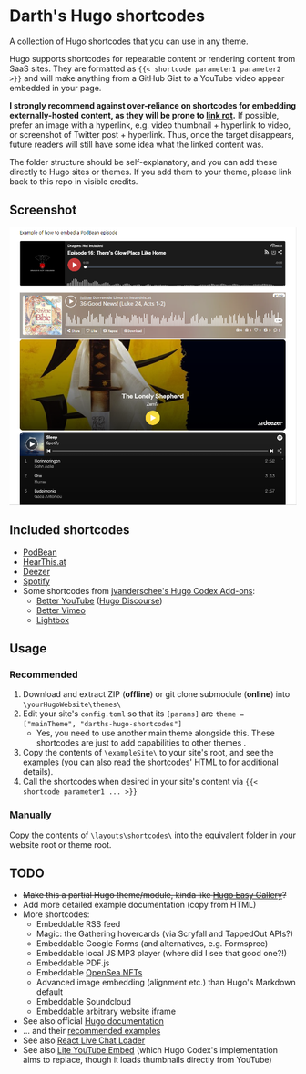 # Darth's Hugo shortcodes
A collection of Hugo shortcodes that you can use in any theme.

Hugo supports shortcodes for repeatable content or rendering content from SaaS sites. They are formatted as `{{< shortcode parameter1 parameter2 >}}` and will make anything from a GitHub Gist to a YouTube video appear embedded in your page.

**I strongly recommend against over-reliance on shortcodes for embedding externally-hosted content, as they will be prone to [link rot](https://en.wikipedia.org/wiki/Link_rot).** If possible, prefer an image with a hyperlink, e.g. video thumbnail + hyperlink to video, or screenshot of Twitter post + hyperlink. Thus, once the target disappears, future readers will still have some idea what the linked content was. 

The folder structure should be self-explanatory, and you can add these directly to Hugo sites or themes. If you add them to your theme, please link back to this repo in visible credits.

## Screenshot
![screenshot](screenshot.png)

## Included shortcodes
- [PodBean](https://www.podbean.com/)
- [HearThis.at](https://hearthis.at/)
- [Deezer](https://www.deezer.com/br/)
- [Spotify](https://open.spotify.com/)
- Some shortcodes from [jvanderschee's Hugo Codex Add-ons](https://hugocodex.org/add-ons/):
	- [Better YouTube](https://hugocodex.org/add-ons/youtube-shortcode/) ([Hugo Discourse](https://discourse.gohugo.io/t/embedding-youtube-in-a-privacy-friendly-way/35784/))
	- [Better Vimeo](https://hugocodex.org/add-ons/vimeo-shortcode/)
	- [Lightbox](https://hugocodex.org/add-ons/lightbox/)

## Usage

### Recommended
1. Download and extract ZIP (**offline**) or git clone submodule (**online**) into `\yourHugoWebsite\themes\`
2. Edit your site's `config.toml` so that its `[params]` are `theme = ["mainTheme", "darths-hugo-shortcodes"]`
	- Yes, you need to use another main theme alongside this. These shortcodes are just to add capabilities to other themes .
3. Copy the contents of `\exampleSite\` to your site's root, and see the examples (you can also read the shortcodes' HTML to for additional details).
4. Call the shortcodes when desired in your site's content via `{{< shortcode parameter1 ... >}}`

### Manually
Copy the contents of `\layouts\shortcodes\` into the equivalent folder in your website root or theme root.

## TODO
- ~~Make this a partial Hugo theme/module, kinda like [Hugo Easy Gallery](https://github.com/Darthagnon/hugo-easy-gallery)?~~
- Add more detailed example documentation (copy from HTML)
- More shortcodes:
	- Embeddable RSS feed
	- Magic: the Gathering hovercards (via Scryfall and TappedOut APIs?)
	- Embeddable Google Forms (and alternatives, e.g. Formspree)
	- Embeddable local JS MP3 player (where did I see that good one?!)
	- Embeddable PDF.js
	- Embeddable [OpenSea NFTs](https://docs.opensea.io/docs/embeds)
	- Advanced image embedding (alignment etc.) than Hugo's Markdown default
	- Embeddable Soundcloud
	- Embeddable arbitrary website iframe
- See also official [Hugo documentation](https://gohugobrasil.netlify.app/templates/shortcode-templates/)
- ... and their [recommended examples](https://github.com/spf13/spf13.com/tree/master/layouts/shortcodes)
- See also [React Live Chat Loader](https://github.com/calibreapp/react-live-chat-loader)
- See also [Lite YouTube Embed](https://github.com/paulirish/lite-youtube-embed) (which Hugo Codex's implementation aims to replace, though it loads thumbnails directly from YouTube)